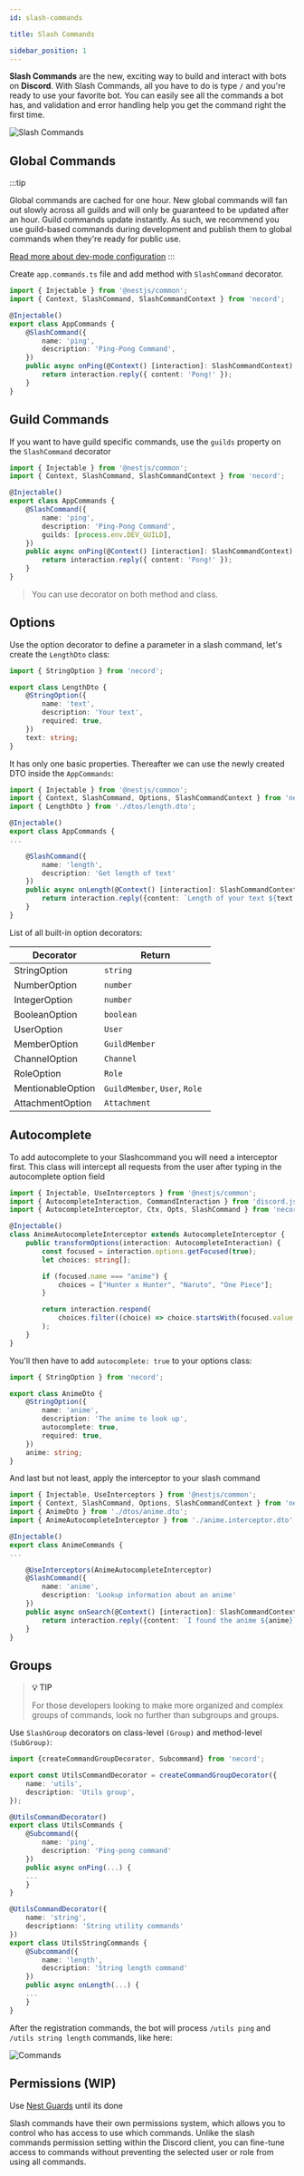 ```yaml
---
id: slash-commands

title: Slash Commands

sidebar_position: 1
---
```


**Slash Commands** are the new, exciting way to build and interact with bots on **Discord**. With Slash Commands, all you have to do is
type `/` and you're ready to use your favorite bot. You can easily see all the commands a bot has, and validation and error handling help
you get the command right the first time.

![Slash Commands](https://miro.medium.com/max/700/0*Q5CzShKq5zm3kzcv.png "Slash Commands")

## Global Commands

:::tip

Global commands are cached for one hour. New global commands will fan out slowly across all guilds and will only be guaranteed to be updated
after an hour. Guild commands update instantly. As such, we recommend you use guild-based commands during development and publish them to
global commands when they're ready for public use.

[Read more about dev-mode configuration](https://github.com/necordjs/necord/wiki/Overview#module-configuration)
:::

Create `app.commands.ts` file and add method with `SlashCommand` decorator.

```typescript title="app-commands.service.ts"
import { Injectable } from '@nestjs/common';
import { Context, SlashCommand, SlashCommandContext } from 'necord';

@Injectable()
export class AppCommands {
    @SlashCommand({
        name: 'ping',
        description: 'Ping-Pong Command',
    })
    public async onPing(@Context() [interaction]: SlashCommandContext) {
        return interaction.reply({ content: 'Pong!' });
    }
}
```

## Guild Commands

If you want to have guild specific commands, use the `guilds` property on the `SlashCommand` decorator

```typescript title="app-commands.service.ts"
import { Injectable } from '@nestjs/common';
import { Context, SlashCommand, SlashCommandContext } from 'necord';

@Injectable()
export class AppCommands {
    @SlashCommand({
        name: 'ping',
        description: 'Ping-Pong Command',
        guilds: [process.env.DEV_GUILD],
    })
    public async onPing(@Context() [interaction]: SlashCommandContext) {
        return interaction.reply({ content: 'Pong!' });
    }
}
```

> You can use decorator on both method and class.

## Options

Use the option decorator to define a parameter in a slash command, let's create the `LengthDto` class:

```typescript title="length.dto.ts"
import { StringOption } from 'necord';

export class LengthDto {
    @StringOption({
        name: 'text',
        description: 'Your text',
        required: true,
    })
    text: string;
}
```

It has only one basic properties. Thereafter we can use the newly created DTO inside the `AppCommands`:

```typescript title="app-commands.service.ts"
import { Injectable } from '@nestjs/common';
import { Context, SlashCommand, Options, SlashCommandContext } from 'necord';
import { LengthDto } from './dtos/length.dto';

@Injectable()
export class AppCommands {
...

    @SlashCommand({
        name: 'length',
        description: 'Get length of text'
    })
    public async onLength(@Context() [interaction]: SlashCommandContext, @Options() { text }: LengthDto) {
        return interaction.reply({content: `Length of your text ${text.length}`});
    }
}
```

List of all built-in option decorators:

| Decorator         | Return                         |
| ----------------- | ------------------------------ |
| StringOption      | `string`                       |
| NumberOption      | `number`                       |
| IntegerOption     | `number`                       |
| BooleanOption     | `boolean`                      |
| UserOption        | `User`                         |
| MemberOption      | `GuildMember`                  |
| ChannelOption     | `Channel`                      |
| RoleOption        | `Role`                         |
| MentionableOption | `GuildMember`, `User`, `Role ` |
| AttachmentOption  | `Attachment`                   |

## Autocomplete

To add autocomplete to your Slashcommand you will need a interceptor first. This class will intercept all requests from the user after typing in the autocomplete option field

```typescript title="anime.interceptor.ts"
import { Injectable, UseInterceptors } from '@nestjs/common';
import { AutocompleteInteraction, CommandInteraction } from 'discord.js';
import { AutocompleteInterceptor, Ctx, Opts, SlashCommand } from 'necord';

@Injectable()
class AnimeAutocompleteInterceptor extends AutocompleteInterceptor {
    public transformOptions(interaction: AutocompleteInteraction) {
        const focused = interaction.options.getFocused(true);
        let choices: string[];

        if (focused.name === "anime") {
            choices = ["Hunter x Hunter", "Naruto", "One Piece"];
        }

        return interaction.respond(
            choices.filter((choice) => choice.startsWith(focused.value.toString())).map((choice) => ({ name: choice, value: choice }))
        );
    }
}
```

You'll then have to add `autocomplete: true` to your options class:

```typescript title="dtos/anime.dto.ts"
import { StringOption } from 'necord';

export class AnimeDto {
    @StringOption({
        name: 'anime',
        description: 'The anime to look up',
        autocomplete: true,
        required: true,
    })
    anime: string;
}
```

And last but not least, apply the interceptor to your slash command

```typescript title="anime-commands.service.ts"
import { Injectable, UseInterceptors } from '@nestjs/common';
import { Context, SlashCommand, Options, SlashCommandContext } from 'necord';
import { AnimeDto } from './dtos/anime.dto';
import { AnimeAutocompleteInterceptor } from './anime.interceptor.dto';

@Injectable()
export class AnimeCommands {
...

	@UseInterceptors(AnimeAutocompleteInterceptor)
    @SlashCommand({
        name: 'anime',
        description: 'Lookup information about an anime'
    })
    public async onSearch(@Context() [interaction]: SlashCommandContext, @Options() { anime }: AnimeDto) {
        return interaction.reply({content: `I found the anime ${anime}`});
    }
}
```

## Groups

> **💡 TIP**
>
> For those developers looking to make more organized and complex groups of commands, look no further than subgroups and groups.

Use `SlashGroup` decorators on class-level `(Group)` and method-level `(SubGroup)`:

```typescript title="utils-commands.service.ts"
import {createCommandGroupDecorator, Subcommand} from 'necord';

export const UtilsCommandDecorator = createCommandGroupDecorator({
    name: 'utils',
    description: 'Utils group',
});

@UtilsCommandDecorator()
export class UtilsCommands {
    @Subcommand({
        name: 'ping',
        description: 'Ping-pong command'
    })
    public async onPing(...) {
    ...
    }
}

@UtilsCommandDecorator({
    name: 'string',
    descriptionn: 'String utility commands'
})
export class UtilsStringCommands {
    @Subcommand({
        name: 'length',
        description: 'String length command'
    })
    public async onLength(...) {
    ...
    }
}


```

After the registration commands, the bot will process `/utils ping` and `/utils string length` commands, like here:

![Commands](https://i.imgur.com/SmljfJH.png)

## Permissions (WIP)

Use [Nest Guards](https://docs.nestjs.com/guards) until its done

Slash commands have their own permissions system, which allows you to control who has access to use which commands. Unlike the slash
commands permission setting within the Discord client, you can fine-tune access to commands without preventing the selected user or role
from using all commands.

